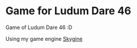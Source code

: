 # Game for Ludum Dare 46

Game of Ludum Dare 46 :D

Using my game engine [Skygine](https://github.com/AsierFox/Skygine)
